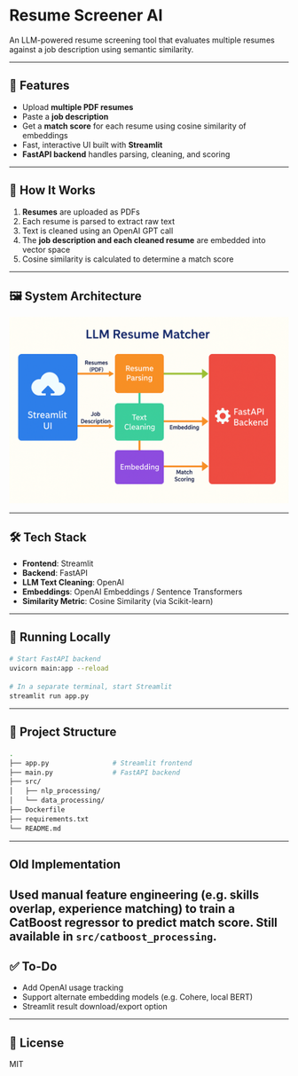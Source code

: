# Resume Screener AI

An LLM-powered resume screening tool that evaluates multiple resumes against a job description using semantic similarity.

---

## 🚀 Features

- Upload **multiple PDF resumes**
- Paste a **job description**
- Get a **match score** for each resume using cosine similarity of embeddings
- Fast, interactive UI built with **Streamlit**
- **FastAPI backend** handles parsing, cleaning, and scoring

---

## 🧠 How It Works

1. **Resumes** are uploaded as PDFs  
2. Each resume is parsed to extract raw text  
3. Text is cleaned using an OpenAI GPT call  
4. The **job description and each cleaned resume** are embedded into vector space  
5. Cosine similarity is calculated to determine a match score  

---

## 🖼️ System Architecture

![System Diagram](assets/system_updated.png)

---

## 🛠️ Tech Stack

- **Frontend**: Streamlit  
- **Backend**: FastAPI  
- **LLM Text Cleaning**: OpenAI  
- **Embeddings**: OpenAI Embeddings / Sentence Transformers  
- **Similarity Metric**: Cosine Similarity (via Scikit-learn)

---

## 🧪 Running Locally

```bash
# Start FastAPI backend
uvicorn main:app --reload

# In a separate terminal, start Streamlit
streamlit run app.py
```

---

## 📁 Project Structure

```bash
.
├── app.py                # Streamlit frontend
├── main.py               # FastAPI backend
├── src/
│   ├── nlp_processing/
│   └── data_processing/
├── Dockerfile
├── requirements.txt
└── README.md
```
---

## Old Implementation

Used manual feature engineering (e.g. skills overlap, experience matching) to train a CatBoost regressor to predict match score. Still available in ```src/catboost_processing```.
---

## ✅ To-Do

- Add OpenAI usage tracking  
- Support alternate embedding models (e.g. Cohere, local BERT)  
- Streamlit result download/export option  

---

## 📄 License

MIT
